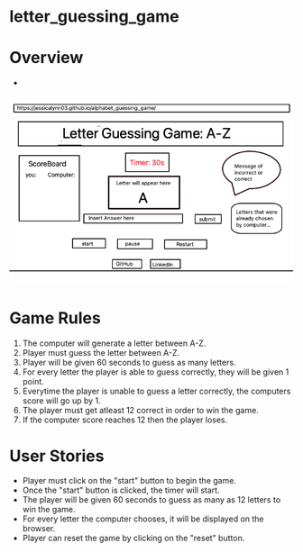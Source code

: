 # letter_guessing_game

# Overview 

- 


![Project 1 Wireframe](pr1wireframe.png)

# Game Rules 

1. The computer will generate a letter between A-Z.
2. Player must guess the letter between A-Z. 
3. Player will be given 60 seconds to guess as many letters.  
4. For every letter the player is able to guess correctly, they will be given 1 point.
5. Everytime the player is unable to guess a letter correctly, the computers score will go up by 1. 
6. The player must get atleast 12 correct in order to win the game. 
7. If the computer score reaches 12 then the player loses.


# User Stories

- Player must click on the "start" button to begin the game. 
- Once the "start" button is clicked, the timer will start. 
- The player will be given 60 seconds to guess as many as 12 letters to win the game. 
- For every letter the computer chooses, it will be displayed on the browser. 
- Player can reset the game by clicking on the "reset" button. 